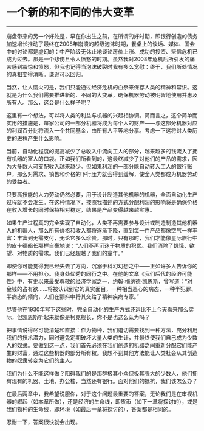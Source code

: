 # 一个新的和不同的伟大变革

------

崩盘带来的另一个好处是，早在你出生之前，在所谓的好时期，即银行创造的债务加速增长推动了最终在2008年崩溃的超级泡沫时期，餐桌上的谈话、媒体、国会中的讨论都是虚幻的：中产阶级无休止地谈论房价上涨、成功的投资、坚信危机已成为过去。那是一个悲伤且令人愤怒的时期。虽然我对2008年危机后所引发的痛苦感到震惊和愤怒，但我也记得当泡沫破裂时我有多么宽慰：终于，我们所处情况的真相变得清晰。谦逊可以回归。

当然，让人恼火的是，我们只能通过经济危机的血祭来保存人类的精神和常识。这就是为什么我们需要推进新的、不同的大变革，确保机器劳动被明智地使用并惠及所有人。那么，这会是什么样子呢？

这里有一个想法，可以将人类的利益与机器的兴起相协调。简而言之，这个简单而实用的措施是，每家公司的一部分机器将成为每个人的财产——与这部分机器对应的利润百分比将流入一个共同基金，由所有人平等地分享。考虑一下这将对人类历史的进程产生什么影响。

当前，自动化程度的提高减少了总收入中流向工人的部分，越来越多的钱流入了拥有机器的富人的口袋。正如我们所看到的，这最终减少了对他们的产品的需求，因为大多数人可支配收入越来越少。但如果利润的一部分能自动转入工人的银行账户，那么对需求、销售和价格的下行压力就会得到缓解，使全人类都成为机器劳动的受益者。

只要高技能的人力劳动仍然必要，用于设计制造其他机器的机器，全面自动化生产过程就不会发生。在这种情况下，按照我描述的方式分配利润的影响将是确保价格在收入增长的同时保持相对稳定，结果是产品变得越来越实惠。

如果生产过程真的完全实现了自动化，人类不再需要参与设计或制造制造其他机器人的机器人，那么所有价格和收入都将逐渐下降，直到每一件产品都像空气一样丰富：丰富到无需支付，无论它多么珍贵。那时，只有那时，我们才能像星际旅行中的皮卡德船长那样自豪地说：“人们不再沉迷于物质的积累。我们消除了饥饿、欲望、对物质的需求。我们已经超越了我们的童年。”

即使你可能觉得我已经失去了方向，沉溺于科幻幻想之中——正如许多人告诉你的那样——不用担心。我身处优秀的同行之中。在他的文章《我们后代的经济可能性》中，有史以来最受尊敬的经济学家之一，约翰·梅纳德·凯恩斯，曾写道：“对金钱的占有欲……将被认识到它的真实面目，一种相当恶心的病态，一种半犯罪、半病态的倾向，人们在颤抖中将其交给了精神疾病专家。”

尽管他在1930年写下这些时，完全自动化的生产方式还远比不上今天看来那么实际，但凯恩斯听起来就像是柯克舰长，你不是也这么认为吗？

把事情说得尽可能清楚和直接：作为物种，我们迫切需要找到一种方法，充分利用我们的技术潜力，同时避免定期破坏大量人类的生计，并最终使我们自己成为少数人的奴隶。要做到这一点，我们首先必须在我们创造的机器之间重新分配它们能产生的财富，通过这些机器的部分所有权。我想不到其他方法能让人类社会从其创造物的奴隶转变为它们的主人。

我们为什么不能这样做？阻碍我们的是那群极其小众但极其强大的少数人，他们拥有现有的机器、土地、办公楼，当然还有银行。面对他们的抵抗，我们该怎么办？

在最后两章中，我希望说服你，对于这个问题最重要的答案，无论我们是在审视机器的崛起（如本章所做），还是经济的生命线，即货币（如下一章将探讨的），或是我们物种的生命线，即环境（如最后一章将探讨的），答案都是相同的。

忍耐一下，答案很快就会出现。
